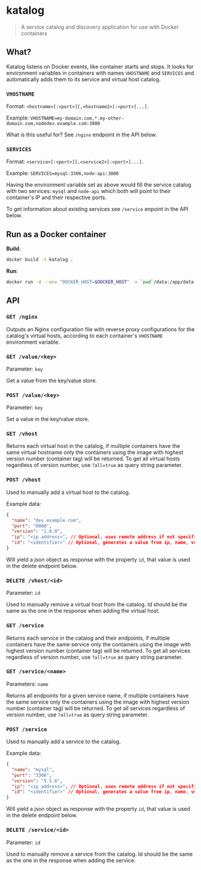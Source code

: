 katalog
=========

> A service catalog and discovery application for use with Docker containers

## What?

Katalog listens on Docker events, like container starts and stops.
It looks for environment variables in containers with names `VHOSTNAME` and `SERVICES` and automatically adds them to its service and virtual host catalog.

### `VHOSTNAME`

Format: `<hostname>[:<port>][,<hostname2>[:<port>]...]`.

Example: `VHOSTNAME=my-domain.com,*.my-other-domain.com,nodedev.example.com:3000`


What is this useful for? See `/nginx` endpoint in the API below.


### `SERVICES`

Format: `<service>[:<port>][,<service2>[:<port>]...]`.

Example: `SERVICES=mysql:3306,node-api:3000`


Having the environment variable set as above would fill the service catalog with two services: `mysql` and `node-api` which both will point to their container's IP and their respective ports.

To get information about existing services see `/service` enpoint in the API below.


## Run as a Docker container

**Build**:

```bash
docker build -t katalog .
```

**Run**:

```bash
docker run -d --env "DOCKER_HOST=$DOCKER_HOST" -v `pwd`/data:/app/data -p 5005:5005 katalog
```

## API

### `GET /nginx`

Outputs an Nginx configuration file with reverse proxy configurations for the catalog's virtual hosts, according to each container's `VHOSTNAME` environment variable.

### `GET /value/<key>`

Parameter: `key`


Get a value from the key/value store.

### `POST /value/<key>`

Parameter: `key`


Set a value in the key/value store.


### `GET /vhost`

Returns each virtual host in the catalog, if multiple containers have the same virtual hostname only the containers using the image with highest version number (container tag) will be returned. To get all virtual hosts regardless of version number, use `?all=true` as query string parameter.

### `POST /vhost`

Used to manually add a virtual host to the catalog.

Example data:

```json
{
  "name": "dev.example.com",
  "port": "8080",
  "version": "1.0.0",
  "ip": "<ip address>", // Optional, uses remote address if not specified
  "id": "<identifier>" // Optional, generates a value from ip, name, version and port if not specified
}
```

Will yield a json object as response with the property `id`, that value is used in the delete endpoint below.

### `DELETE /vhost/<id>`

Parameter: `id`

Used to manually remove a virtual host from the catalog. Id should be the same as the one in the response when adding the virtual host.

### `GET /service`

Returns each service in the catalog and their endpoints, if multiple containers have the same service only the containers using the image with highest version number (container tag) will be returned. To get all services regardless of version number, use `?all=true` as query string parameter.

### `GET /service/<name>`

Parameters: `name`

Returns all endpoints for a given service name, if multiple containers have the same service only the containers using the image with highest version number (container tag) will be returned. To get all services regardless of version number, use `?all=true` as query string parameter.

### `POST /service`

Used to manually add a service to the catalog.

Example data:

```json
{
  "name": "mysql",
  "port": "3306",
  "version": "5.5.6",
  "ip": "<ip address>", // Optional, uses remote address if not specified
  "id": "<identifier>" // Optional, generates a value from ip, name, version and port if not specified
}
```

Will yield a json object as response with the property `id`, that value is used in the delete endpoint below.

### `DELETE /service/<id>`

Parameter: `id`

Used to manually remove a service from the catalog. Id should be the same as the one in the response when adding the service.
